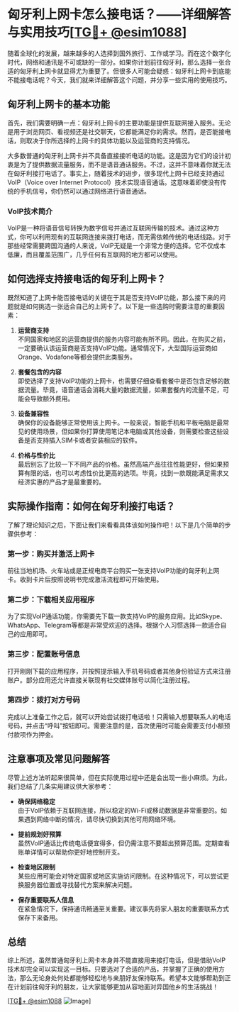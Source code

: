 # 匈牙利上网卡怎么接电话？——详细解答与实用技巧[[TG💪+ @esim1088](https://t.me/s/esim1088)]

随着全球化的发展，越来越多的人选择到国外旅行、工作或学习。而在这个数字化时代，网络和通讯是不可或缺的一部分。如果你计划前往匈牙利，那么选择一张合适的匈牙利上网卡就显得尤为重要了。但很多人可能会疑惑：匈牙利上网卡到底能不能接电话呢？今天，我们就来详细解答这个问题，并分享一些实用的使用技巧。

## 匈牙利上网卡的基本功能

首先，我们需要明确一点：匈牙利上网卡的主要功能是提供互联网接入服务。无论是用于浏览网页、看视频还是社交聊天，它都能满足你的需求。然而，是否能接电话，则取决于你所选择的上网卡的具体功能以及运营商的支持情况。

大多数普通的匈牙利上网卡并不具备直接接听电话的功能。这是因为它们的设计初衷是为了提供数据流量服务，而不是语音通话服务。不过，这并不意味着你就无法在匈牙利接打电话了。事实上，随着技术的进步，很多现代上网卡已经支持通过VoIP（Voice over Internet Protocol）技术实现语音通话。这意味着即使没有传统的手机信号，你仍然可以通过网络进行语音通话。

### VoIP技术简介

VoIP是一种将语音信号转换为数字信号并通过互联网传输的技术。通过这种方式，你可以利用现有的互联网连接来拨打电话，而无需依赖传统的电话线路。对于那些经常需要跨国沟通的人来说，VoIP无疑是一个非常方便的选择。它不仅成本低廉，而且覆盖范围广，几乎任何有互联网的地方都可以使用。

## 如何选择支持接电话的匈牙利上网卡？

既然知道了上网卡能否接电话的关键在于其是否支持VoIP功能，那么接下来的问题就是如何挑选一张适合自己的上网卡了。以下是一些选购时需要注意的重要因素：

1. **运营商支持**  
   不同国家和地区的运营商提供的服务内容可能有所不同。因此，在购买之前，一定要确认该运营商是否支持VoIP功能。通常情况下，大型国际运营商如Orange、Vodafone等都会提供此类服务。

2. **套餐包含的内容**  
   即使选择了支持VoIP功能的上网卡，也需要仔细查看套餐中是否包含足够的数据流量。毕竟，语音通话会消耗大量的数据流量，如果套餐内的流量不足，可能会导致额外费用。

3. **设备兼容性**  
   确保你的设备能够正常使用该上网卡。一般来说，智能手机和平板电脑是最常见的使用场景，但如果你打算使用笔记本电脑或其他设备，则需要检查这些设备是否支持插入SIM卡或者安装相应的软件。

4. **价格与性价比**  
   最后别忘了比较一下不同产品的价格。虽然高端产品往往性能更好，但如果预算有限的话，也可以考虑性价比更高的选项。毕竟，找到一款既能满足需求又经济实惠的产品才是最重要的。

## 实际操作指南：如何在匈牙利接打电话？

了解了理论知识之后，下面让我们来看看具体该如何操作吧！以下是几个简单的步骤供参考：

### 第一步：购买并激活上网卡
前往当地机场、火车站或是正规电商平台购买一张支持VoIP功能的匈牙利上网卡。收到卡片后按照说明书完成激活流程即可开始使用。

### 第二步：下载相关应用程序
为了实现VoIP通话功能，你需要先下载一款支持VoIP的服务应用。比如Skype、WhatsApp、Telegram等都是非常受欢迎的选择。根据个人习惯选择一款适合自己的应用即可。

### 第三步：配置账号信息
打开刚刚下载的应用程序，并按照提示输入手机号码或者其他身份验证方式来注册账户。部分应用还允许直接关联现有社交媒体账号以简化注册过程。

### 第四步：拨打对方号码
完成以上准备工作之后，就可以开始尝试拨打电话啦！只需输入想要联系人的电话号码，并点击“呼叫”按钮即可。需要注意的是，首次使用时可能会需要支付小额预付款项作为押金。

## 注意事项及常见问题解答

尽管上述方法听起来很简单，但在实际使用过程中还是会出现一些小麻烦。为此，我们总结了几条实用建议供大家参考：

- **确保网络稳定**  
  由于VoIP依赖于互联网连接，所以稳定的Wi-Fi或移动数据是非常重要的。如果遇到网络中断的情况，请尽快切换到其他可用网络环境。

- **提前规划好预算**  
  虽然VoIP通话比传统电话便宜得多，但仍需注意不要超出预算范围。定期查看账单详情可以帮助你更好地控制开支。

- **检查地区限制**  
  某些应用可能会对特定国家或地区实施访问限制。在这种情况下，可以尝试更换服务器位置或寻找替代方案来解决问题。

- **保存重要联系人信息**  
  在紧急情况下，保持通讯畅通至关重要。建议事先将家人朋友的重要联系方式保存下来备用。

## 总结

综上所述，虽然普通匈牙利上网卡本身并不能直接用来接打电话，但是借助VoIP技术却完全可以实现这一目标。只要选对了合适的产品，并掌握了正确的使用方法，那么无论身处何处都能够轻松地与亲朋好友保持联系。希望本文能够帮助到正在计划前往匈牙利的朋友，让大家能够更加从容地面对异国他乡的生活挑战！

[[TG💪+ @esim1088](https://t.me/s/esim1088) ![Image](https://i.postimg.cc/4NQfJmqS/Snipaste-2025-05-13-00-14-12.png)]